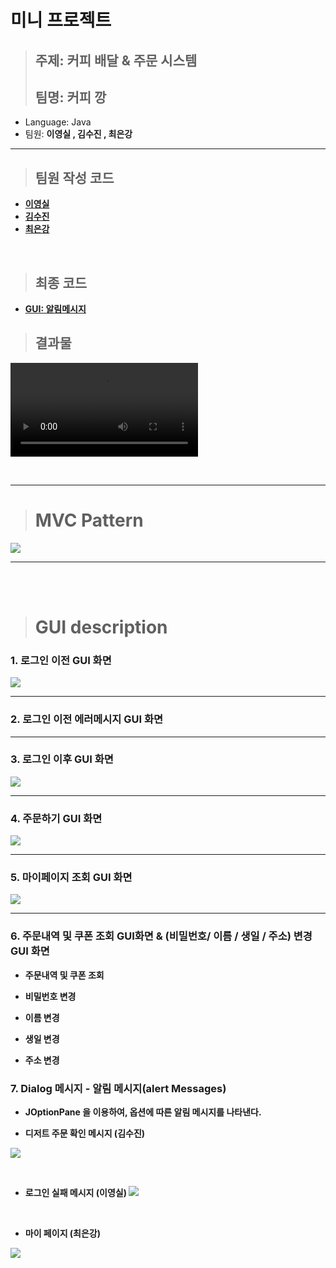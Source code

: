 # 미니 프로젝트

> ## 주제: 커피 배달 & 주문 시스템
> ## 팀명: 커피 깡

- Language: Java
- 팀원: <strong>이영실</storng> , 김수진 , 최은강

<hr>

> ## 팀원 작성 코드

- [이영실](./LYS)
- [김수진](./KSJ)
- [최은강](./CEK)

<br>

> ## 최종 코드

- [ GUI: 알림메시지 ](./CoffeeKKang/GUI_AlertMessage/)


> ## 결과물

![](./coffee_kkang.mp4)

<br>

<hr>

> # MVC Pattern

![](./readme_imgs/mvc_pattern.png)

<hr>

<br><br>

> # GUI description

### 1. 로그인 이전 GUI 화면

![](./readme_imgs/before_login.png)

<hr>

### 2. 로그인 이전 에러메시지 GUI 화면


<hr>

### 3. 로그인 이후 GUI 화면

![](./readme_imgs/after_login.png)

<hr>

### 4. 주문하기 GUI 화면

![](./readme_imgs/ordermenu.png)

<hr>

### 5. 마이페이지 조회 GUI 화면
![](./readme_imgs/mypage.png)

<hr>

### 6. 주문내역 및 쿠폰 조회 GUI화면 & (비밀번호/ 이름 / 생일 / 주소) 변경 GUI 화면
- 주문내역 및 쿠폰 조회


- 비밀번호 변경


- 이름 변경


- 생일 변경


- 주소 변경



### 7. Dialog 메시지 - 알림 메시지(alert Messages)

- JOptionPane 을 이용하여, 옵션에 따른 알림 메시지를 나타낸다.

- 디저트 주문 확인 메시지 (김수진)

![](./readme_imgs/alert_message/confirm_yes_no.png)


<br>

- 로그인 실패 메시지 (이영실)
![](./readme_imgs/alert_message/member_enroll_alert.png)



<br>

- 마이 페이지 (최은강)

![](./readme_imgs/alert_message/mypage_alert.png)
